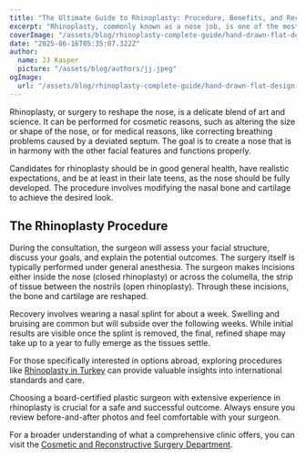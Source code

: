 ```yaml
---
title: "The Ultimate Guide to Rhinoplasty: Procedure, Benefits, and Recovery"
excerpt: "Rhinoplasty, commonly known as a nose job, is one of the most popular cosmetic procedures worldwide. This guide explores the entire process, from initial consultation to final results, helping you make an informed decision."
coverImage: "/assets/blog/rhinoplasty-complete-guide/hand-drawn-flat-design-rhinoplasty-illustration_23-2149334884.avif"
date: "2025-06-16T05:35:07.322Z"
author:
  name: JJ Kasper
  picture: "/assets/blog/authors/jj.jpeg"
ogImage:
  url: "/assets/blog/rhinoplasty-complete-guide/hand-drawn-flat-design-rhinoplasty-illustration_23-2149334884.avif"
---
```


Rhinoplasty, or surgery to reshape the nose, is a delicate blend of art and science. It can be performed for cosmetic reasons, such as altering the size or shape of the nose, or for medical reasons, like correcting breathing problems caused by a deviated septum. The goal is to create a nose that is in harmony with the other facial features and functions properly.

Candidates for rhinoplasty should be in good general health, have realistic expectations, and be at least in their late teens, as the nose should be fully developed. The procedure involves modifying the nasal bone and cartilage to achieve the desired look.

## The Rhinoplasty Procedure

During the consultation, the surgeon will assess your facial structure, discuss your goals, and explain the potential outcomes. The surgery itself is typically performed under general anesthesia. The surgeon makes incisions either inside the nose (closed rhinoplasty) or across the columella, the strip of tissue between the nostrils (open rhinoplasty). Through these incisions, the bone and cartilage are reshaped.

Recovery involves wearing a nasal splint for about a week. Swelling and bruising are common but will subside over the following weeks. While initial results are visible once the splint is removed, the final, refined shape may take up to a year to fully emerge as the tissues settle.

For those specifically interested in options abroad, exploring procedures like [Rhinoplasty in Turkey](https://o9medical.com/%D8%B9%D9%85%D9%84%D9%8A%D8%A9-%D8%AA%D8%AC%D9%85%D9%8A%D9%84-%D8%A7%D9%84%D8%A3%D9%86%D9%81-%D9%81%D9%8A-%D8%AA%D8%B1%D9%83%D9%8A%D8%A7) can provide valuable insights into international standards and care.

Choosing a board-certified plastic surgeon with extensive experience in rhinoplasty is crucial for a safe and successful outcome. Always ensure you review before-and-after photos and feel comfortable with your surgeon.

For a broader understanding of what a comprehensive clinic offers, you can visit the [Cosmetic and Reconstructive Surgery Department](https://o9medical.com/%D9%82%D8%B3%D9%85-%D8%A7%D9%84%D8%AC%D8%B1%D8%A7%D8%AD%D8%A9-%D8%A7%D9%84%D8%AA%D8%AC%D9%85%D9%8A%D9%84%D9%8A%D8%A9-%D9%88%D8%A7%D9%84%D8%AA%D8%B1%D9%85%D9%8A%D9%85%D9%8A%D8%A9).
